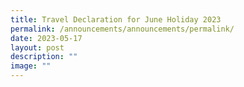```yaml
---
title: Travel Declaration for June Holiday 2023
permalink: /announcements/announcements/permalink/
date: 2023-05-17
layout: post
description: ""
image: ""
---
```

